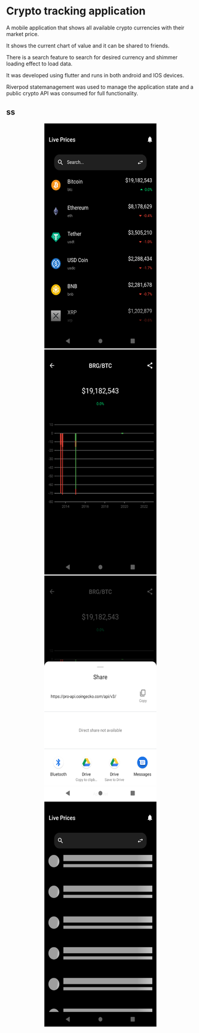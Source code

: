 # Crypto tracking application

A mobile application that shows all available crypto currencies with their market price. 

It shows the current chart of value and it can be shared to friends.

There is a search feature to search for desired currency and shimmer loading effect to load data.

It was developed using flutter and runs in both android and IOS devices.

Riverpod statemanagement was used to manage the application state and a public crypto API was consumed for full functionality.



## ss
<div align="center">
  <img src="/ss/ss2.png" width="300px" height="600"/>
  <img src="/ss/ss1.png" width="300px" height="600"/>
  <img src="/ss/ss3.png" width="300px" height="600"/>
  <img src="/ss/ss4.png" width="300px" height="600"/>
 </div>
